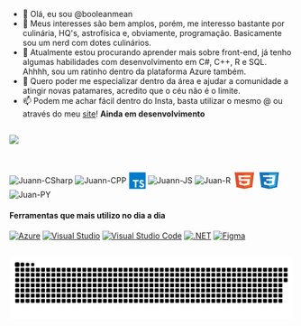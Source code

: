 
- 👋 Olá, eu sou @booleanmean
- 👀 Meus interesses são bem amplos, porém, me interesso bastante por culinária, HQ's, astrofísica e, obviamente, programação. Basicamente sou um nerd com dotes culinários. 
- 🌱 Atualmente estou procurando aprender mais sobre front-end, já tenho algumas habilidades com desenvolvimento em C#, C++, R e SQL. Ahhhh, sou um ratinho dentro da plataforma Azure também.
- 💞️ Quero poder me especializar dentro da área e ajudar a comunidade a atingir novas patamares, acredito que o céu não é o limite. 
- 📫 Podem me achar fácil dentro do Insta, basta utilizar o mesmo @ ou através do meu [site](renasmonkey.me)! **Ainda em desenvolvimento**

##

<picture>
<source 
  srcset="https://github-readme-stats.vercel.app/api?username=booleanmean&show_icons=true&theme=dark"
  media="(prefers-color-scheme: dark)"
/>
<source
  srcset="https://github-readme-stats.vercel.app/api?username=booleanmean&show_icons=true"
  media="(prefers-color-scheme: light), (prefers-color-scheme: no-preference)"
/>
<img src="https://github-readme-stats.vercel.app/api?username=booleanmean&show_icons=true" />
</picture>
  
##
  
<div style="display: inline_block"><br>
  <img align="center" alt="Juann-CSharp" height="30" width"40" src="https://raw.githubusercontent.com/jmnote/z-icons/master/svg/csharp.svg">
  <img align="center" alt="Juann-CPP" height="30" width"40" src="https://raw.githubusercontent.com/jmnote/z-icons/master/svg/cpp.svg">
  <img align="center" alt="Juann-TS" height="30" width"40" src="https://raw.githubusercontent.com/devicons/devicon/master/icons/typescript/typescript-plain.svg">
  <img align="center" alt="Juann-JS" height="30" width"40" src="https://raw.githubusercontent.com/jmnote/z-icons/master/svg/javascript.svg">
  <img align="center" alt="Juan-R" height="30" width="40" src="https://raw.githubusercontent.com/jmnote/z-icons/master/svg/r.svg">
  <img align="center" alt="Juan-HTML" height="30" width="40" src="https://raw.githubusercontent.com/devicons/devicon/master/icons/html5/html5-original.svg">
  <img align="center" alt="Juan-CSS" height="30" width="40" src="https://raw.githubusercontent.com/devicons/devicon/master/icons/css3/css3-original.svg">
  <img align="center" alt="Juan-PY" height="30" width="40" src="https://raw.githubusercontent.com/jmnote/z-icons/master/svg/python.svg">
</div>

#### Ferramentas que mais utilizo no dia a dia
[![Azure](https://badgen.net/badge/icon/azure?icon=azure&label)](https://azure.microsoft.com) [![Visual Studio](https://badgen.net/badge/icon/visualstudio?icon=visualstudio&label)](https://visualstudio.microsoft.com) [![Visual Studio Code](https://img.shields.io/badge/--007ACC?logo=visual%20studio%20code&logoColor=ffffff)](https://code.visualstudio.com/)
[![.NET](https://img.shields.io/badge/--512BD4?logo=.net&logoColor=ffffff)](https://dotnet.microsoft.com/) [![Figma](https://img.shields.io/badge/--F24E1E?logo=figma&logoColor=ffffff)](https://www.figma.com/)

##
  
![Snake animation](https://github.com/booleanmean/booleanmean/blob/output/github-contribution-grid-snake.svg)
